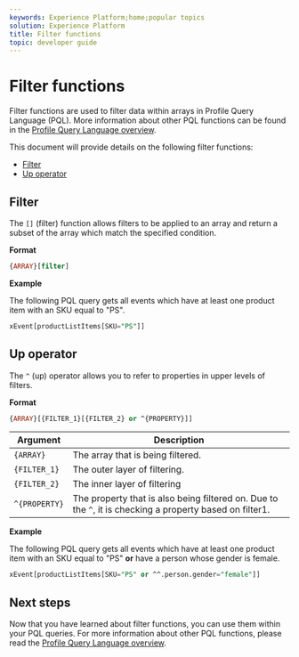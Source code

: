 ```yaml
---
keywords: Experience Platform;home;popular topics
solution: Experience Platform
title: Filter functions
topic: developer guide
---
```


# Filter functions

Filter functions are used to filter data within arrays in Profile Query Language (PQL). More information about other PQL functions can be found in the [Profile Query Language overview](./overview.md).

This document will provide details on the following filter functions:

- [Filter](#filter)
- [Up operator](#up-operator)

## Filter 

The `[]` (filter) function allows filters to be applied to an array and return a subset of the array which match the specified condition. 

**Format**

```sql
{ARRAY}[filter]
```

**Example**

The following PQL query gets all events which have at least one product item with an SKU equal to "PS".

```sql
xEvent[productListItems[SKU="PS"]]
```

## Up operator

The `^` (up) operator allows you to refer to properties in upper levels of filters.

**Format**

```sql
{ARRAY}[{FILTER_1}[{FILTER_2} or ^{PROPERTY}]]
```

| Argument | Description |
| -------- | ----------- |
| `{ARRAY}` | The array that is being filtered. |
| `{FILTER_1}` | The outer layer of filtering. |
| `{FILTER_2}` | The inner layer of filtering |
| `^{PROPERTY}` | The property that is also being filtered on. Due to the `^`, it is checking a property based on filter1. |

**Example**

The following PQL query gets all events which have at least one product item with an SKU equal to "PS" **or** have a person whose gender is female.

```sql
xEvent[productListItems[SKU="PS" or ^^.person.gender="female"]]
```

## Next steps

Now that you have learned about filter functions, you can use them within your PQL queries. For more information about other PQL functions, please read the [Profile Query Language overview](./overview.md).  
